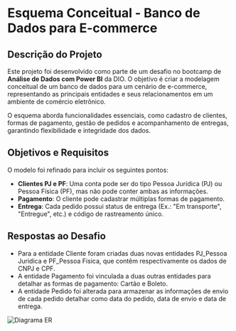 # Esquema Conceitual - Banco de Dados para E-commerce

## Descrição do Projeto

Este projeto foi desenvolvido como parte de um desafio no bootcamp de **Análise de Dados com Power BI** da DIO. O objetivo é criar a modelagem conceitual de um banco de dados para um cenário de e-commerce, representando as principais entidades e seus relacionamentos em um ambiente de comércio eletrônico. 

O esquema aborda funcionalidades essenciais, como cadastro de clientes, formas de pagamento, gestão de pedidos e acompanhamento de entregas, garantindo flexibilidade e integridade dos dados.

## Objetivos e Requisitos

O modelo foi refinado para incluir os seguintes pontos:

- **Clientes PJ e PF**: Uma conta pode ser do tipo Pessoa Jurídica (PJ) ou Pessoa Física (PF), mas não pode conter ambas as informações.
- **Pagamento**: O cliente pode cadastrar múltiplas formas de pagamento.
- **Entrega**: Cada pedido possui status de entrega (Ex.: "Em transporte", "Entregue", etc.) e código de rastreamento único.

## Respostas ao Desafio

- Para a entidade Cliente foram criadas duas novas entidades PJ_Pessoa Juridica e PF_Pessoa Fisica, que contêm respectivamente os dados de CNPJ e CPF.
- A entidade Pagamento foi vinculada a duas outras entidades para detalhar as formas de pagamento: Cartão e Boleto.
- A entidade Pedido foi alterada para armazenar as informações de envio de cada pedido detalhar como data do pedido, data de envio e data de entrega.

![Diagrama ER](https://github.com/user-attachments/assets/1df62589-5d6b-4fda-9859-eec2b58a4207)
